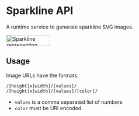 # Sparkline API

A runtime service to generate sparkline SVG images.

<img src="https://v1.sparkline.11ty.dev/120x30/41,25,9,12,10,6,12,14,19,17,23,30,36,21,25/%2394b388/" width="120" height="30" alt="Sparkline representing frequency of posts written from 2007 to 2021">

<!-- ## Deploy

<a href="https://app.netlify.com/start/deploy?repository=https://github.com/11ty/api-sparkline
"><img src="https://www.netlify.com/img/deploy/button.svg" border="0" alt="Deploy to Netlify"></a> -->

## Usage

Image URLs have the formats:

```
/[height]x[width]/[values]/
/[height]x[width]/[values]/[color]/
```

* `values` is a comma separated list of numbers
* `color` must be URI encoded.
